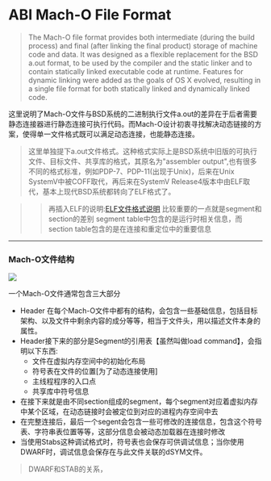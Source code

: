 # ABI Mach-O File  Format

> The Mach-O file format provides both intermediate (during the build process) and final (after linking the final product) storage of machine code and data. It was designed as a flexible replacement for the BSD a.out format, to be used by the compiler and the static linker and to contain statically linked executable code at runtime. Features for dynamic linking were added as the goals of OS X evolved, resulting in a single file format for both statically linked and dynamically linked code.

这里说明了Mach-O文件与BSD系统的二进制执行文件a.out的差异在于后者需要静态连接器进行静态连接可执行代码。而Mach-O设计初衷寻找解决动态链接的方案，使得单一文件格式既可以满足动态连接，也能静态连接。

> 这里单独提下a.out文件格式。这种格式实际上是BSD系统中旧版的可执行文件、目标文件、共享库的格式，其原名为"assembler output",也有很多不同的格式标准，例如PDP-7、PDP-11(出现于Unix)，后来在Unix SystemV中被COFF取代，再后来在SystemV Release4版本中由ELF取代，基本上现代BSD系统都转向了ELF格式了。

>> 再插入ELF的说明:[ELF文件格式说明](https://en.wikipedia.org/wiki/Executable_and_Linkable_Format) 比较重要的一点就是segment和section的差别 segment table中包含的是运行时相关信息，而section table包含的是在连接和重定位中的重要信息


-------

### Mach-O文件结构 

![](https://developer.apple.com/library/mac/documentation/DeveloperTools/Conceptual/MachORuntime/art/mach_o_segments.gif)

一个Mach-O文件通常包含三大部分

- Header 在每个Mach-O文件中都有的结构，会包含一些基础信息，包括目标架构、以及文件中剩余内容的成分等等，相当于文件头，用以描述文件本身的属性。
- Header接下来的部分是Segment的引用表【虽然叫做load command】，会指明以下东西:
	-  文件在虚拟内存空间中的初始化布局
	-  符号表在文件的位置[为了动态连接使用]
	-  主线程程序的入口点
	-  共享库中符号信息
- 在接下来就是由不同section组成的segment，每个segment对应着虚拟内存中某个区域，在动态链接时会被定位到对应的进程内存空间中去
- 在完整连接后，最后一个segent会包含一些可修改的连接信息，包含这个符号表、字符串表位置等等，这部分信息会被动态加载器在连接时修改
- 当使用Stabs这种调试格式时，符号表也会保存可供调试信息；当你使用DWARF时，调试信息会保存在与此文件关联的dSYM文件。

> DWARF和STAB的关系，